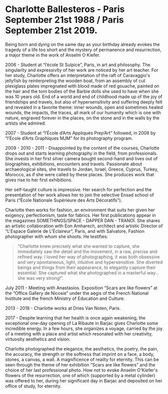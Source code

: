 # Charlotte Ballesteros - Paris September 21st 1988 / Paris September 21st 2019.

Being born and dying on the same day as your birthday already evokes the tragedy of a life too short and the mystery of permanence and resurrection, a major theme in the work of Anselm O Kiefer.

2006 - Student at “l’école St Sulpice”, Paris, in art and philosophy. The singularity and expressivity of her work are noticed by her art teacher. For her study, Charlotte offers an interpretation of the raft of Caravaggio's jellyfish by reinterpreting the wooden boat, from an assembly of cut plexiglass plates impregnated with blood made of red gouache, painted on the hair and the torn bodies of the Barbie dolls she used to have when she was 10 years old.
End of a world and end of childhood made up of the joy of friendships and travels, but also of hypersensitivity and suffering deeply felt and revealed in a favorite theme: inner wounds, open and sometimes healed wounds, the impacts, the traces, all mark of our humanity which is one with nature, engraved forever in the places, on the stone and in the walls by the artists she admired.

2007 - Student at “l’École d’Arts Appliqués Prep’Art” followed, in 2008 by “l’École d’Arts Graphiques MJM” for its photography program.

2009 - 2010 - 2011 - Disappointed by the content of the courses, Charlotte drops out and starts learning photography in the field, from professionals. She invests in her first silver camera bought second-hand and lives out of biographies, exhibitions, encounters and travels.
Passionate about archaeological sites, she travels to Jordan, Israel, Greece, Cyprus, Turkey, Morocco, as if she were called by these places. She produces work that gives rise to her first exhibitions.

Her self-taught culture is impressive. Her search for perfection and the presentation of her work allows her to join the selective Ensad school of Paris (“École Nationale Supérieure des Arts Décoratifs”).

Charlotte then works for fashion, an environment that suits her given her exigency, perfectionism, taste for fabrics. Her first publications appear in the magazines SOMETHINGS/SPACE - DAPPER DAN - TRANOÏ.
She shares an artistic collaboration with Eon Amharech, architect and artistic Director of “L'Espace Galerie de L'Éclaireur”, Paris, and with Salvatore, Fashion photographer with whom she shoots. He testifies:

> “Charlotte knew precisely what she wanted to capture, she immediately saw the detail and the movement, in a raw, precise and refined way. I loved her way of photographing, it was both obsessive and very spontaneous, light, intuitive and hypersensitive. She diverted beings and things from their appearance, to elegantly capture their essential. She captured what she photographed in a masterful way… she was very strong!”.

July 2011 - Meeting with Anastasios. Exposition “Scars are like flowers” at the “Office Gallery de Nicosie” under the aegis of the French National Institute and the french Ministry of Education and Culture.

2013 - 2018 - Charlotte works at Dries Van Noten, Paris.

2017 - Despite learning that her health is once again weakening, the exceptional one-day opening of La Ribaute in Barjac gives Charlotte some incredible energy. In a few hours, she organizes a voyage, carried by the joy of a meeting with a place and artist which resonated with her
creativity, virtuosity aesthetics and vision.

Charlotte photographed the elegance, the aesthetics, the poetry, the pain, the accuracy, the strength or the softness that imprint on a face, a body, stones, a canvas, a wall. A magnificence of reality for eternity.
This can be seen through the theme of her exhibition “Scars are like flowers” and the choice of her last professional photo. How not to evoke Anselm O'Kiefer's flowers of the resurrection, one of which (supported by a metal cylinder) was offered to her, during her significant day in Barjac and deposited on her office of study, for eternity.
